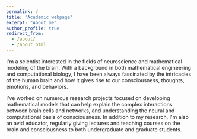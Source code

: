 ```yaml
---
permalink: /
title: "Academic webpage"
excerpt: "About me"
author_profile: true
redirect_from: 
  - /about/
  - /about.html
---
```


I'm a scientist interested in the fields of neuroscience and mathematical modeling of the brain. With a background in both mathematical engineering and computational biology, I have been always  fascinated by the intricacies of the human brain and how it gives rise to our consciousness, thoughts, emotions, and behaviors.

I've worked on numerous research projects focused on developing mathematical models that can help explain the complex interactions between brain cells and networks,  and understanding the neural and computational basis of consciousness. In addition to my research, I'm also an avid educator, regularly giving lectures and teaching courses on the brain and consciousness to both undergraduate and graduate students.

